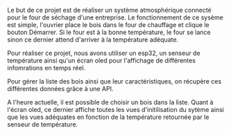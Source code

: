 Le but de ce projet est de réaliser un système atmosphérique connecté pour le four de séchage d'une entreprise.
Le fonctionnement de ce sysème est simple, l'ouvrier place le bois dans le four de chauffage et clique le bouton Démarrer.
Si le four est à la bonne température, le four se lance sinon ce dernier attend d'arriver à la température adéquate.

Pour réaliser ce projet, nous avons utiliser un esp32, un senseur de température ainsi qu'un écran oled pour l'affichage de différentes infomrations en temps réel.

Pour gérer la liste des bois ainsi que leur caractéristiques, on récupère ces différentes données grâce à une API.

A l'heure actuelle, il est possible de choisir un bois dans la liste. Quant à l'écran oled, ce dernier affiche toutes les vues d'initilisation du sytème ainsi que les vues 
adéquates en fonction de la température retournée par le senseur de température.
